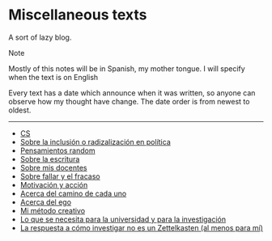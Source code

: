 # Miscellaneous texts

A sort of lazy blog. 

> [!NOTE]
> Mostly of this notes will be in Spanish, my mother tongue.
> I will specify when the text is on English

Every text has a date which announce when it was written,
so anyone can observe how my thought have change.
The date order is from newest to oldest.

---

- [CS](./cs.md)
- [Sobre la inclusión o radizalización en política](./on-integration.md)
- [Pensamientos random](./random.md)
- [Sobre la escritura](./on-writing.md)
- [Sobre mis docentes](./teachers)
- [Sobre fallar y el fracaso](./on-failing.md)
- [Motivación y acción](./motivacion-accion.md)
- [Acerca del camino de cada uno](./pathless-path.md)
- [Acerca del ego](./on-ego.md)
- [Mi método creativo](./creativity-methods.md)
- [Lo que se necesita para la universidad y para la investigación](./what-it-takes.md)
- [La respuesta a cómo investigar no es un Zettelkasten (al menos para mí)](./not-zk.md)
